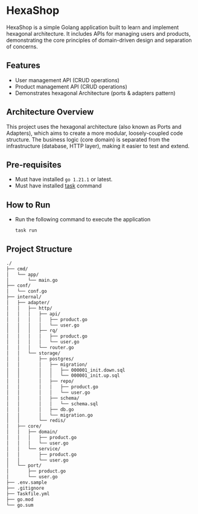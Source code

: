 # HexaShop

HexaShop is a simple Golang application built to learn and implement hexagonal architecture. It includes APIs for managing users and products, demonstrating the core principles of domain-driven design and separation of concerns.

## Features

- User management API (CRUD operations)
- Product management API (CRUD operations)
- Demonstrates hexagonal Architecture (ports & adapters pattern)

## Architecture Overview

This project uses the hexagonal architecture (also known as Ports and Adapters), which aims to create a more modular, loosely-coupled code structure. The business logic (core domain) is separated from the infrastructure (database, HTTP layer), making it easier to test and extend.

## Pre-requisites

- Must have installed `go 1.21.1` or latest.
- Must have installed [task](https://taskfile.dev/installation/) command

## How to Run

- Run the following command to execute the application

    ```bash
    task run
    ```

## Project Structure

```bash
./
├── cmd/
│   └── app/
│       └── main.go
├── conf/
│   └── conf.go
├── internal/
│   ├── adapter/
│   │   ├── http/
│   │   │   ├── api/
│   │   │   │   ├── product.go
│   │   │   │   └── user.go
│   │   │   ├── rq/
│   │   │   │   ├── product.go
│   │   │   │   └── user.go
│   │   │   └── router.go
│   │   └── storage/
│   │       ├── postgres/
│   │       │   ├── migration/
│   │       │   │   ├── 000001_init.down.sql
│   │       │   │   └── 000001_init.up.sql
│   │       │   ├── repo/
│   │       │   │   ├── product.go
│   │       │   │   └── user.go
│   │       │   ├── schema/
│   │       │   │   └── schema.sql
│   │       │   ├── db.go
│   │       │   └── migration.go
│   │       └── redis/
│   ├── core/
│   │   ├── domain/
│   │   │   ├── product.go
│   │   │   └── user.go
│   │   └── service/
│   │       ├── product.go
│   │       └── user.go
│   └── port/
│       ├── product.go
│       └── user.go
├── .env.sample
├── .gitignore
├── Taskfile.yml
├── go.mod
└── go.sum
```
